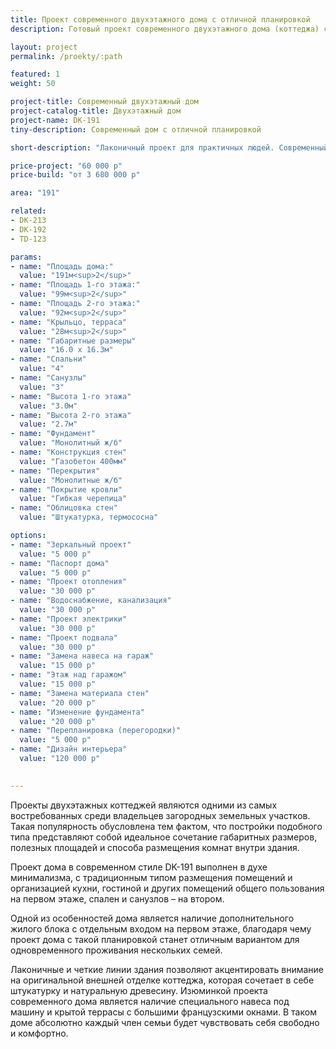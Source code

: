 ```yaml
---
title: Проект современного двухэтажного дома с отличной планировкой
description: Готовый проект современного двухэтажного дома (коттеджа) с отличной планировкой, из кирпича, газобетона или пеноблоков. Площадь&#58; 191 м.кв.

layout: project
permalink: /proekty/:path

featured: 1
weight: 50

project-title: Современный двухэтажный дом
project-catalog-title: Двухэтажный дом
project-name: DK-191
tiny-description: Современный дом с отличной планировкой

short-description: "Лаконичный проект для практичных людей. Современный двухэтажный дом общей площадью 191 м<sup>2</sup> облицован штукатуркой и термососной. Навес над парковкой защитит ваш автомобиль от неприятных погодных условий, а небольшая крытая терраса позволит наслаждаться свежим воздухом в любую погоду. Это решение для семьи из нескольких поколений, так как в доме предусмотрен отдельный жилой блок на первом этаже со спальней и ванной комнатой. Кухня изолирована от столовой, поэтому гости, собираясь за праздничным столом, не будут видеть ваших приготовлений."

price-project: "60 000 р"
price-build: "от 3 680 000 р"

area: "191"

related:
- DK-213
- DK-192
- TD-123

params:
- name: "Площадь дома:"
  value: "191м<sup>2</sup>"
- name: "Площадь 1-го этажа:"
  value: "99м<sup>2</sup>"
- name: "Площадь 2-го этажа:"
  value: "92м<sup>2</sup>"
- name: "Крыльцо, терраса"
  value: "28м<sup>2</sup>"
- name: "Габаритные размеры"
  value: "16.0 x 16.3м"
- name: "Спальни"
  value: "4"
- name: "Санузлы"
  value: "3"
- name: "Высота 1-го этажа"
  value: "3.0м"
- name: "Высота 2-го этажа"
  value: "2.7м"
- name: "Фундамент"
  value: "Монолитный ж/б"
- name: "Конструкция стен"
  value: "Газобетон 400мм"
- name: "Перекрытия"
  value: "Монолитные ж/б"
- name: "Покрытие кровли"
  value: "Гибкая черепица"
- name: "Облицовка стен"
  value: "Штукатурка, термососна"

options:
- name: "Зеркальный проект"
  value: "5 000 р"
- name: "Паспорт дома"
  value: "5 000 р"
- name: "Проект отопления"
  value: "30 000 р"
- name: "Водоснабжение, канализация"
  value: "30 000 р"
- name: "Проект электрики"
  value: "30 000 р"
- name: "Проект подвала"
  value: "30 000 р"
- name: "Замена навеса на гараж"
  value: "15 000 р"
- name: "Этаж над гаражом"
  value: "15 000 р"
- name: "Замена материала стен"
  value: "20 000 р"
- name: "Изменение фундамента"
  value: "20 000 р"
- name: "Перепланировка (перегородки)"
  value: "5 000 р"
- name: "Дизайн интерьера"
  value: "120 000 р"

  
---
```

Проекты двухэтажных коттеджей являются одними из самых востребованных среди владельцев загородных земельных участков. Такая популярность обусловлена тем фактом, что постройки подобного типа представляют собой идеальное сочетание габаритных размеров, полезных площадей и способа размещения комнат внутри здания.

Проект дома в современном стиле DK-191 выполнен в духе минимализма, с традиционным типом размещения помещений и организацией кухни, гостиной и других помещений общего пользования на первом этаже, спален и санузлов – на втором.

Одной из особенностей дома является наличие дополнительного жилого блока с отдельным входом на первом этаже, благодаря чему проект дома с такой планировкой станет отличным вариантом для одновременного проживания нескольких семей.

Лаконичные и четкие линии здания позволяют акцентировать внимание на оригинальной внешней отделке коттеджа, которая сочетает в себе штукатурку и натуральную древесину. Изюминкой проекта современного дома является наличие специального навеса под машину и крытой террасы с большими французскими окнами. В таком доме абсолютно каждый член семьи будет чувствовать себя свободно и комфортно.